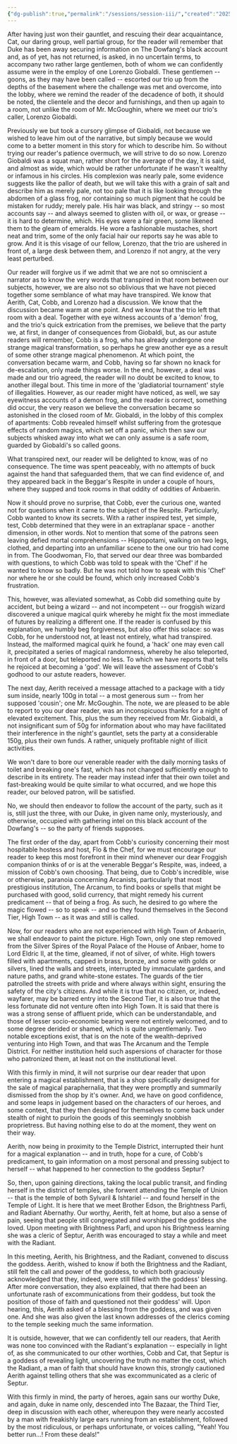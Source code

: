 ```yaml
---
{"dg-publish":true,"permalink":"/sessions/session-iii/","created":"2025-01-01T20:15:48.118-08:00","updated":"2025-01-20T12:08:54.678-08:00"}
---
```



After having just won their gauntlet, and rescuing their dear acquaintance, Cat, our daring group, well partial group, for the reader will remember that Duke has been away securing information on The Dowfang's black account and, as of yet, has not returned, is asked, in no uncertain terms, to accompany two rather large gentlemen, both of whom we can confidently assume were in the employ of one Lorenzo Giobaldi. These gentlemen -- goons, as they may have been called -- escorted our trio up from the depths of the basement where the challenge was met and overcome, into the lobby, where we remind the reader of the decadence of both, it should be noted, the clientele and the decor and furnishings, and then up again to a room, not unlike the room of Mr. McGoughin, where we meet our trio's caller, Lorenzo Giobaldi. 

Previously we but took a cursory glimpse of Giobaldi, not because we wished to leave him out of the narrative, but simply because we would come to a better moment in this story for which to describe him. So without trying our reader's patience overmuch, we will strive to do so now. Lorenzo Giobaldi was a squat man, rather short for the average of the day, it is said, and almost as wide, which would be rather unfortunate if he wasn't wealthy or infamous in his circles. His complexion was nearly pale, some evidence suggests like the pallor of death, but we will take this with a grain of salt and describe him as merely pale, not too pale that it is like looking through the abdomen of a glass frog, nor containing so much pigment that he could be mistaken for ruddy; merely pale. His hair was black, and stringy -- so most accounts say -- and always seemed to glisten with oil, or wax, or grease -- it is hard to determine, which. His eyes were a fair green, some likened them to the gleam of emeralds. He wore a fashionable mustaches, short neat and trim, some of the only facial hair our reports say he was able to grow. And it is this visage of our fellow, Lorenzo, that the trio are ushered in front of, a large desk between them, and Lorenzo if not angry, at the very least perturbed. 

Our reader will forgive us if we admit that we are not so omniscient a narrator as to know the very words that transpired in that room between our subjects, however, we are also not so oblivious that we have not pieced together some semblance of what may have transpired. We know that Aerith, Cat, Cobb, and Lorenzo had a discussion. We know that the discussion became warm at one point. And we know that the trio left that room with a deal. Together with eye witness accounts of a 'demon' frog, and the trio's quick extrication from the premises, we believe that the party we, at first, in danger of consequences from Giobaldi, but, as our astute readers will remember, Cobb is a frog, who has already undergone one strange magical transformation, so perhaps he grew another eye as a result of some other strange magical phenomenon. At which point, the conversation became warm, and Cobb, having so far shown no knack for de-escalation, only made things worse. In the end, however, a deal was made and our trio agreed, the reader will no doubt be excited to know, to another illegal bout. This time in more of the 'gladiatorial tournament' style of illegalities. However, as our reader might have noticed, as well, we say eyewitness accounts of a demon frog, and the reader is correct, something did occur, the very reason we believe the conversation became so astonished in the closed room of Mr. Giobaldi, in the lobby of this complex of apartments: Cobb revealed himself whilst suffering from the grotesque effects of random magics, which set off a panic, which then saw our subjects whisked away into what we can only assume is a safe room, guarded by Giobaldi's so called goons. 

What transpired next, our reader will be delighted to know, was of no consequence. The time was spent peaceably, with no attempts of buck against the hand that safeguarded them, that we can find evidence of, and they appeared back in the Beggar's Respite in under a couple of hours, where they supped and took rooms in that oddity of oddities of Anbaerin. 

Now it should prove no surprise, that Cobb, ever the curious one, wanted not for questions when it came to the subject of the Respite. Particularly, Cobb wanted to know its secrets. With a rather inspired test, yet simple, test, Cobb determined that they were in an extraplanar space - another dimension, in other words. Not to mention that some of the patrons seen leaving defied mortal comprehensions -- Hippopotami, walking on two legs, clothed, and departing into an unfamiliar scene to the one our trio had come in from. The Goodwoman, Flo, that served our dear three was bombarded with questions, to which Cobb was told to speak with the 'Chef' if he wanted to know so badly. But he was not told how to speak with this 'Chef' nor where he or she could be found, which only increased Cobb's frustration. 

This, however, was alleviated somewhat, as Cobb did something quite by accident, but being a wizard -- and not incompetent -- our froggish wizard discovered a unique magical quirk whereby he might fix the most immediate of futures by realizing a different one. If the reader is confused by this explanation, we humbly beg forgiveness, but also offer this solace: so was Cobb, for he understood not, at least not entirely, what had transpired. Instead, the malformed magical quirk he found, a 'hack' one may even call it, precipitated a series of magical randomness, whereby he also teleported, in front of a door, but teleported no less. To which we have reports that tells he rejoiced at becoming a 'god'. We will leave the assessment of Cobb's godhood to our astute readers, however.

The next day, Aerith received a message attached to a package with a tidy sum inside, nearly 100g in total -- a most generous sum -- from her supposed 'cousin'; one Mr. McGoughin. The note, we are pleased to be able to report to you our dear reader, was an inconspicuous thanks for a night of elevated excitement. This, plus the sum they received from Mr. Giobaldi, a not insignificant sum of 50g for information about who may have facilitated their interference in the night's gauntlet, sets the party at a considerable 150g, plus their own funds. A rather, uniquely profitable night of illicit activities. 

We won't dare to bore our venerable reader with the daily morning tasks of toilet and breaking one's fast, which has not changed sufficiently enough to describe in its entirety. The reader may instead infer that their own toilet and fast-breaking would be quite similar to what occurred, and we hope this reader, our beloved patron, will be satisfied. 

No, we should then endeavor to follow the account of the party, such as it is, still just the three, with our Duke, in given name only, mysteriously, and otherwise, occupied with gathering intel on this black account of the Dowfang's -- so the party of friends supposes. 

The first order of the day, apart from Cobb's curiosity concerning their most hospitable hostess and host, Flo & the Chef, for we must encourage our reader to keep this most forefront in their mind whenever our dear Froggish companion thinks of or is at the venerable Beggar's Respite, was, indeed, a mission of Cobb's own choosing. That being, due to Cobb's incredible, wise or otherwise, paranoia concerning Arcanists, particularly that most prestigious institution, The Arcanum, to find books or spells that might be purchased with good, solid currency, that might remedy his current predicament -- that of being a frog. As such, he desired to go where the magic flowed -- so to speak -- and so they found themselves in the Second Tier, High Town -- as it was and still is called. 

Now, for our readers who are not experienced with High Town of Anbaerin, we shall endeavor to paint the picture. High Town, only one step removed from the Silver Spires of the Royal Palace of the House of Anbaer, home to Lord Eldric II, at the time, gleamed, if not of silver, of white. High towers filled with apartments, capped in brass, bronze, and some with golds or silvers, lined the walls and streets, interrupted by immaculate gardens, and nature paths, and grand white-stone estates. The guards of the tier patrolled the streets with pride and where always within sight, ensuring the safety of the city's citizens. And while it is true that no citizen, or, indeed, wayfarer, may be barred entry into the Second Tier, it is also true that the less fortunate did not venture often into High Town. It is said that there is was a strong sense of affluent pride, which can be understandable, and those of lesser socio-economic bearing were not entirely welcomed, and to some degree derided or shamed, which is quite ungentlemanly. Two notable exceptions exist, that is on the note of the wealth-deprived venturing into High Town, and that was The Arcanum and the Temple District. For neither institution held such aspersions of character for those who patronized them, at least not on the institutional level.

With this firmly in mind, it will not surprise our dear reader that upon entering a magical establishment, that is a shop specifically designed for the sale of magical paraphernalia, that they were promptly and summarily dismissed from the shop by it's owner. And, we have on good confidence, and some leaps in judgement based on the characters of our heroes, and some context, that they then designed for themselves to come back under stealth of night to purloin the goods of this seemingly snobbish proprietress. But having nothing else to do at the moment, they went on their way. 

Aerith, now being in proximity to the Temple District, interrupted their hunt for a magical explanation -- and in truth, hope for a cure, of Cobb's predicament, to gain information on a most personal and pressing subject to herself -- what happened to her connection to the goddess Septur? 

So, then, upon gaining directions, taking the local public transit, and finding herself in the district of temples, she forwent attending the Temple of Union -- that is the temple of both Sylvaril & Ishtariel -- and found herself in the Temple of Light. It is here that we meet Brother Edson, the Brightness Parfi, and Radiant Abernathy. Our worthy, Aerith, felt at home, but also a sense of pain, seeing that people still congregated and worshipped the goddess she loved. Upon meeting with Brightness Parfi, and upon his Brightness learning she was a cleric of Septur, Aerith was encouraged to stay a while and meet with the Radiant. 

In this meeting, Aerith, his Brightness, and the Radiant, convened to discuss the goddess. Aerith, wished to know if both the Brightness and the Radiant, still felt the call and power of the goddess, to which both graciously acknowledged that they, indeed, were still filled with the goddess' blessing. After more conversation, they also explained, that there had been an unfortunate rash of excommunications from their goddess, but took the position of those of faith and questioned not their goddess' will. Upon hearing, this, Aerith asked of a blessing from the goddess, and was given one. And she was also given the last known addresses of the clerics coming to the temple seeking much the same information. 

It is outside, however, that we can confidently tell our readers, that Aerith was none too convinced with the Radiant's explanation -- especially in light of, as she communicated to our other worthies, Cobb and Cat, that Septur is a goddess of revealing light, uncovering the truth no matter the cost, which the Radiant, a man of faith that should have known this, strongly cautioned Aerith against telling others that she was excommunicated as a cleric of Septur. 

With this firmly in mind, the party of heroes, again sans our worthy Duke, and again, duke in name only, descended into The Bazaar, the Third Tier, deep in discussion with each other, whereupon they were nearly accosted by a man with freakishly large ears running from an establishment, followed by the most ridiculous, or perhaps unfortunate, or voices calling, "Yeah! You better run...! From these deals!"